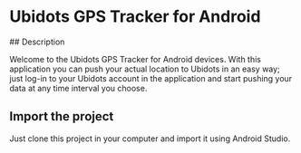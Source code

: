 # Ubidots GPS Tracker for Android

## Description

Welcome to the Ubidots GPS Tracker for Android devices. With this application you can push your actual location to Ubidots in an easy way; just log-in to your Ubidots account in the application and start pushing your data at any time interval you choose.


## Import the project

Just clone this project in your computer and import it using Android Studio.


